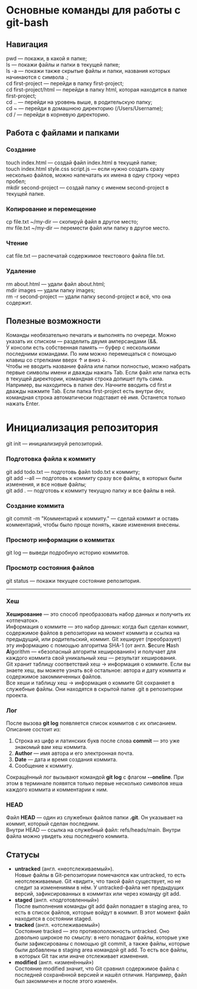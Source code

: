 # Основные команды для работы с git-bash


## Навигация
pwd — покажи, в какой я папке; <br>
ls — покажи файлы и папки в текущей папке; <br>
ls -a — покажи также скрытые файлы и папки, названия которых начинаются с символа .; <br>
cd first-project — перейди в папку first-project; <br>
cd first-project/html — перейди в папку html, которая находится в папке first-project; <br>
cd .. — перейди на уровень выше, в родительскую папку; <br>
cd ~ — перейди в домашнюю директорию (/Users/Username); <br>
cd / — перейди в корневую директорию. <br>


## Работа с файлами и папками

### Создание
touch index.html — создай файл index.html в текущей папке; <br>
touch index.html style.css script.js — если нужно создать сразу несколько файлов, можно напечатать их имена в одну строку через пробел; <br>
mkdir second-project — создай папку с именем second-project в текущей папке. <br>

### Копирование и перемещение
cp file.txt ~/my-dir — скопируй файл в другое место; <br>
mv file.txt ~/my-dir — перемести файл или папку в другое место. <br>

### Чтение
cat file.txt — распечатай содержимое текстового файла file.txt. <br>

### Удаление
rm about.html — удали файл about.html; <br>
mdir images — удали папку images; <br>
rm -r second-project — удали папку second-project и всё, что она содержит. <br>


## Полезные возможности

Команды необязательно печатать и выполнять по очереди. Можно указать их списком — разделить двумя амперсандами (&&. <br>
У консоли есть собственная память — буфер с несколькими последними командами. По ним можно перемещаться с помощью клавиш со стрелками вверх ↑ и вниз ↓. <br>
Чтобы не вводить название файла или папки полностью, можно набрать первые символы имени и дважды нажать Tab. Если файл или папка есть в текущей директории, командная строка допишет путь сама. <br>
Например, вы находитесь в папке dev. Начните вводить cd first и дважды нажмите Tab. Если папка first-project есть внутри dev, командная строка автоматически подставит её имя. Останется только нажать Enter. <br> 

# Инициализация репозитория


git init — инициализируй репозиторий. <br>

### Подготовка файла к коммиту
git add todo.txt — подготовь файл todo.txt к коммиту; <br>
git add --all — подготовь к коммиту сразу все файлы, в которых были изменения, и все новые файлы; <br>
git add . — подготовь к коммиту текущую папку и все файлы в ней. <br>

### Создание коммита
git commit -m "Комментарий к коммиту." — сделай коммит и оставь комментарий, чтобы было проще понять, какие изменения внесены. <br>

### Просмотр информации о коммитах
git log — выведи подробную историю коммитов. <br>

### Просмотр состояния файлов
git status — покажи текущее состояние репозитория. <br>

---
### Хеш
**Хеширование** — это способ преобразовать набор данных и получить их «отпечаток». <br>
Информация о коммите — это набор данных: когда был сделан коммит, содержимое файлов в репозитории на момент коммита и ссылка на предыдущий, или родительский, коммит. Git хеширует (преобразует) эту информацию с помощью алгоритма SHA-1 (от англ. **S**ecure **H**ash **A**lgorithm — «безопасный алгоритм хеширования») и получает для каждого коммита свой уникальный хеш — результат хеширования. <br>
Git хранит таблицу соответствий хеш → информация о коммите. Если вы знаете хеш, вы можете узнать всё остальное: автора и дату коммита и содержимое закоммиченных файлов. <br>
Все хеши и таблицу хеш → информация о коммите Git сохраняет в служебные файлы. Они находятся в скрытой папке .git в репозитории проекта. <br>

### Лог
После вызова **git log** появляется список коммитов с их описанием.<br>
Описание состоит из: <br>
1. Строка из цифр и латинских букв после слова **commit** — это уже знакомый вам хеш коммита.
2. **Author** — имя автора и его электронная почта.
3. **Date** — дата и время создания коммита.
4. Сообщение к коммиту. <br>

Сокращённый лог вызывают командой **git log** с флагом **--oneline**. При этом в терминале появятся только первые несколько символов хеша каждого коммита и комментарии к ним.<br>

### HEAD
Файл **HEAD** — один из служебных файлов папки **.git**. Он указывает на коммит, который сделан последним. <br>
Внутри HEAD — ссылка на служебный файл: refs/heads/main. Внутри файла можно увидеть хеш последнего коммита. <br>

## Статусы
* **untracked** (англ. «неотслеживаемый»). <br>
Новые файлы в Git-репозитории помечаются как untracked, то есть неотслеживаемые. Git «видит», что такой файл существует, но не следит за изменениями в нём. У untracked-файла нет предыдущих версий, зафиксированных в коммитах или через команду git add.<br>
* **staged** (англ. «подготовленный»)<br>
После выполнения команды git add файл попадает в staging area, то есть в список файлов, которые войдут в коммит. В этот момент файл находится в состоянии staged.<br>
* **tracked** (англ. «отслеживаемый»)<br>
Состояние tracked — это противоположность untracked. Оно довольно широкое по смыслу: в него попадают файлы, которые уже были зафиксированы с помощью git commit, а также файлы, которые были добавлены в staging area командой git add. То есть все файлы, в которых Git так или иначе отслеживает изменения.<br>
* **modified** (англ. «изменённый»)<br>
Состояние modified значит, что Git сравнил содержимое файла с последней сохранённой версией и нашёл отличия. Например, файл был закоммичен и после этого изменён.<br>